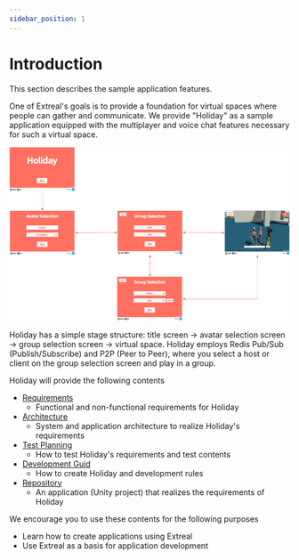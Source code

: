 ```yaml
---
sidebar_position: 1
---
```


# Introduction

This section describes the sample application features.

One of Extreal's goals is to provide a foundation for virtual spaces where people can gather and communicate.
We provide "Holiday" as a sample application equipped with the multiplayer and voice chat features necessary for such a virtual space.

![holiday](../img/holiday.png)

Holiday has a simple stage structure: title screen → avatar selection screen → group selection screen → virtual space.
Holiday employs Redis Pub/Sub (Publish/Subscribe) and P2P (Peer to Peer), where you select a host or client on the group selection screen and play in a group.

Holiday will provide the following contents

- [Requirements](./requirements.md)
  - Functional and non-functional requirements for Holiday
- [Architecture](./architecture.md)
  - System and application architecture to realize Holiday's requirements
- [Test Planning](./test-planning.md)
  - How to test Holiday's requirements and test contents
- [Development Guid](./dev-guide.md)
  - How to create Holiday and development rules
- [Repository](https://github.com/extreal-dev/Extreal.SampleApp.Holiday)
  - An application (Unity project) that realizes the requirements of Holiday

We encourage you to use these contents for the following purposes

- Learn how to create applications using Extreal
- Use Extreal as a basis for application development
